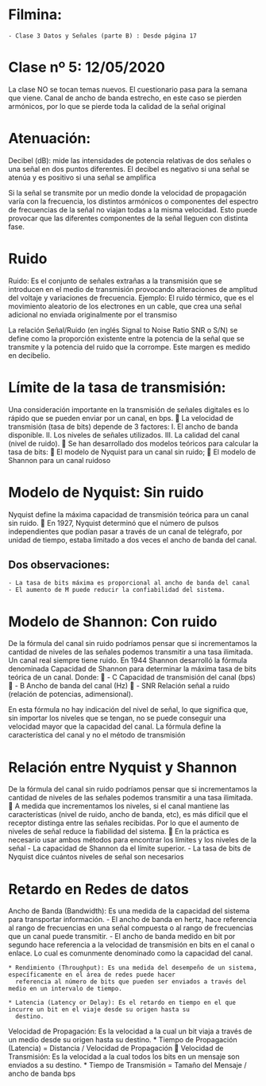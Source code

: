 # Filmina:
	- Clase 3 Datos y Señales (parte B) : Desde página 17

# Clase nº 5: 12/05/2020

La clase NO se tocan temas nuevos. El cuestionario pasa para la semana que viene.
Canal de ancho de banda estrecho, en este caso se pierden armónicos, por lo que se pierde toda la calidad de la señal original

# Atenuación:
Decibel (dB): mide las intensidades de potencia relativas de dos señales o una señal en dos puntos diferentes.
El decibel es negativo si una señal se atenúa y es positivo si una señal se amplifica

Si la señal se transmite por un medio donde la velocidad de propagación varía con la frecuencia, los distintos armónicos o
componentes del espectro de frecuencias de la señal no viajan todas a la misma velocidad. Esto puede provocar que las diferentes
componentes de la señal lleguen con distinta fase.

# Ruido
Ruido: Es el conjunto de señales extrañas a la transmisión que se introducen en el medio de transmisión provocando alteraciones de
amplitud del voltaje y variaciones de frecuencia.
	Ejemplo: El ruido térmico, que es el movimiento aleatorio de los electrones en un cable, que crea una señal adicional no
	enviada originalmente por el transmiso


La relación Señal/Ruido (en inglés Signal to Noise Ratio SNR o S/N) se define como la proporción existente entre la potencia de la
señal que se transmite y la potencia del ruido que la corrompe. Este margen es medido en decibelio.

# Límite de la tasa de transmisión:
Una consideración importante en la transmisión de señales digitales es lo rápido que se pueden enviar por un canal, en bps.

La velocidad de transmisión (tasa de bits) depende de 3 factores:
	I.   El ancho de banda disponible.
	II.  Los niveles de señales utilizados.
	III. La calidad del canal (nivel de ruido).

Se han desarrollado dos modelos teóricos para calcular la tasa de bits:
	 El modelo de Nyquist para un canal sin ruido;
	 El modelo de Shannon para un canal ruidoso

# Modelo de Nyquist:  Sin ruido

Nyquist define la máxima capacidad de transmisión teórica para un canal sin ruido.

En 1927, Nyquist determinó que el número de pulsos independientes que podían pasar a través de un canal de telégrafo, por unidad
de tiempo, estaba limitado a dos veces el ancho de banda del canal.

## Dos observaciones:
	- La tasa de bits máxima es proporcional al ancho de banda del canal
	- El aumento de M puede reducir la confiabilidad del sistema.

# Modelo de Shannon: Con ruido

De la fórmula del canal sin ruido podríamos pensar que si incrementamos la cantidad de niveles de las señales podemos transmitir a
una tasa ilimitada.
Un canal real siempre tiene ruido. En 1944 Shannon desarrolló la fórmula denominada Capacidad de Shannon para determinar la máxima
tasa de bits teórica de un canal. Donde:
 	- C Capacidad de transmisión del canal (bps)
 	- B Ancho de banda del canal (Hz)
 	- SNR Relación señal a ruido (relación de potencias, adimensional).

En esta fórmula no hay indicación del nivel de señal, lo que significa que, sin importar los niveles que se tengan, no se puede
conseguir una velocidad mayor que la capacidad del canal. La fórmula define la característica del canal y no el método de
transmisión

# Relación entre Nyquist y Shannon

De la fórmula del canal sin ruido podríamos pensar que si incrementamos la cantidad de niveles de las señales podemos transmitir a
una tasa ilimitada.

A medida que incrementamos los niveles, si el canal mantiene las características (nivel de ruido, ancho de banda, etc), es más
difícil que el receptor distinga entre las señales recibidas. Por lo que el aumento de niveles de señal reduce la fiabilidad del
sistema.

En la práctica es necesario usar ambos métodos para encontrar los límites y los niveles de la señal
	- La capacidad de Shannon da el límite superior.
	- La tasa de bits de Nyquist dice cuántos niveles de señal son necesarios

# Retardo en Redes de datos

Ancho de Banda (Bandwidth): Es una medida de la capacidad del sistema para transportar información.
	- El ancho de banda en hertz, hace referencia al rango de frecuencias en una señal compuesta o al rango de frecuencias que
	  un canal puede transmitir.
	- El ancho de banda medido en bit por segundo hace referencia a la velocidad de transmisión en bits en el canal o enlace.
	  Lo cual es comunmente denominado como la capacidad del canal.

	* Rendimiento (Throughput): Es una medida del desempeño de un sistema, específicamente en el área de redes puede hacer
	  referencia al número de bits que pueden ser enviados a través del medio en un intervalo de tiempo.

	* Latencia (Latency or Delay): Es el retardo en tiempo en el que incurre un bit en el viaje desde su origen hasta su
	  destino.

Velocidad de Propagación: Es la velocidad a la cual un bit viaja a través de un medio desde su origen hasta su destino.
	* Tiempo de Propagación (Latencia) = Distancia / Velocidad de Propagación

Velocidad de Transmisión: Es la velocidad a la cual todos los bits en un mensaje son enviados a su destino.
	* Tiempo de Transmisión = Tamaño del Mensaje / ancho de banda bps













